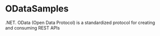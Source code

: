 # ODataSamples
.NET. OData (Open Data Protocol) is a standardized protocol for creating and consuming REST APIs
